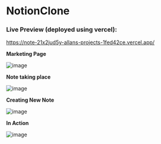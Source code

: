 # NotionClone
 
### Live Preview (deployed using vercel):
https://note-21x2jud5y-allans-projects-1fed42ce.vercel.app/

**Marketing Page**

![image](https://github.com/tudourocky/NotionClone/assets/67175442/8806e11e-9cf8-4814-b833-5f57cce35487)

**Note taking place**

![image](https://github.com/tudourocky/NotionClone/assets/67175442/2deac6b7-5aeb-480c-8100-20be9bee46fe)

**Creating New Note**

![image](https://github.com/tudourocky/NotionClone/assets/67175442/cf66c59b-5d83-4b01-bf6c-5e9d1eac0155)

**In Action**

![image](https://github.com/tudourocky/NotionClone/assets/67175442/ebef8236-dec6-449a-a930-4386c1dbbd3e)
